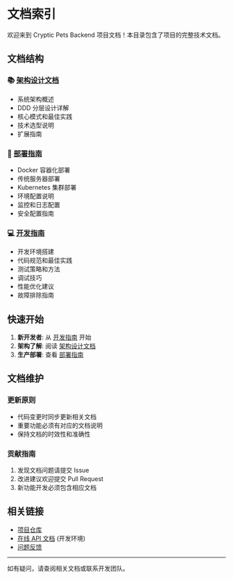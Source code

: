 # 文档索引

欢迎来到 Cryptic Pets Backend 项目文档！本目录包含了项目的完整技术文档。

## 文档结构

### 📚 [架构设计文档](architecture.md)
- 系统架构概述
- DDD 分层设计详解
- 核心模式和最佳实践
- 技术选型说明
- 扩展指南



### 🚀 [部署指南](deployment.md)
- Docker 容器化部署
- 传统服务器部署
- Kubernetes 集群部署
- 环境配置说明
- 监控和日志配置
- 安全配置指南

### 💻 [开发指南](development.md)
- 开发环境搭建
- 代码规范和最佳实践
- 测试策略和方法
- 调试技巧
- 性能优化建议
- 故障排除指南

## 快速开始

1. **新开发者**: 从 [开发指南](development.md) 开始
2. **架构了解**: 阅读 [架构设计文档](architecture.md) 
3. **生产部署**: 查看 [部署指南](deployment.md)

## 文档维护

### 更新原则
- 代码变更时同步更新相关文档
- 重要功能必须有对应的文档说明
- 保持文档的时效性和准确性

### 贡献指南
1. 发现文档问题请提交 Issue
2. 改进建议欢迎提交 Pull Request
3. 新功能开发必须包含相应文档

## 相关链接

- [项目仓库](../../)
- [在线 API 文档](http://localhost:8000/docs) (开发环境)
- [问题反馈](../../issues)

---

如有疑问，请查阅相关文档或联系开发团队。
